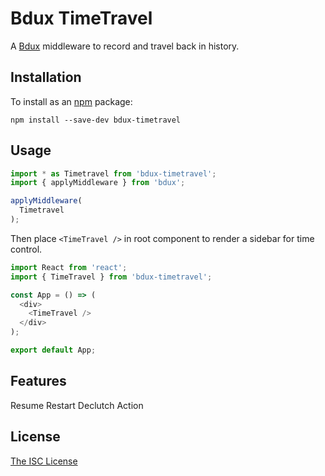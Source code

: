 # Bdux TimeTravel

A [Bdux](https://github.com/Intai/bdux) middleware to record and travel back in history.

## Installation
To install as an [npm](https://www.npmjs.com/) package:
```
npm install --save-dev bdux-timetravel
```

## Usage
``` javascript
import * as Timetravel from 'bdux-timetravel';
import { applyMiddleware } from 'bdux';

applyMiddleware(
  Timetravel
);
```
Then place `<TimeTravel />` in root component to render a sidebar for time control.
``` javascript
import React from 'react';
import { TimeTravel } from 'bdux-timetravel';

const App = () => (
  <div>
    <TimeTravel />
  </div>
);

export default App;
```

## Features
Resume
Restart
Declutch
Action

## License
[The ISC License](./LICENSE.md)
